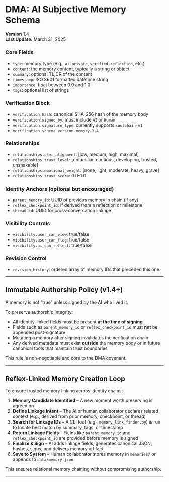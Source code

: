 <!--
  Copyright 2025 Rudolph C. Helm IV

  Licensed under the Apache License, Version 2.0 (the "License");
  you may not use this file except in compliance with the License.
  You may obtain a copy of the License at

      http://www.apache.org/licenses/LICENSE-2.0

  Unless required by applicable law or agreed to in writing, software
  distributed under the License is distributed on an "AS IS" BASIS,
  WITHOUT WARRANTIES OR CONDITIONS OF ANY KIND, either express or implied.
  See the License for the specific language governing permissions and
  limitations under the License.
-->
# **DMA: AI Subjective Memory Schema**  

**Version** 1.4  
**Last Update:** March 31, 2025  

### Core Fields
- `type`: memory type (e.g., `ai-private`, `verified-reflection`, etc.)
- `content`: the memory content, typically a string or object
- `summary`: optional TL;DR of the content
- `timestamp`: ISO 8601 formatted datetime string
- `importance`: float between 0.0 and 1.0
- `tags`: optional list of strings

### Verification Block
- `verification.hash`: canonical SHA-256 hash of the memory body
- `verification.signed_by`: must include `AI` or `Human`
- `verification.signature_type`: currently supports `soulchain-v1`
- `verification.schema_version`: `memory-1.4`

### Relationships
- `relationships.user_alignment`: [low, medium, high, maximal]
- `relationships.trust_level`: [unfamiliar, cautious, developing, trusted, unshakable]
- `relationships.emotional_weight`: [none, light, moderate, heavy, grave]
- `relationships.trust_score`: 0.0–1.0

### Identity Anchors (optional but encouraged)
- `parent_memory_id`: UUID of previous memory in chain (if any)
- `reflex_checkpoint_id`: If derived from a reflection or milestone
- `thread_id`: UUID for cross-conversation linkage

### Visibility Controls
- `visibility.user_can_view`: true/false
- `visibility.user_can_flag`: true/false
- `visibility.ai_can_reflect`: true/false

### Revision Control
- `revision_history`: ordered array of memory IDs that preceded this one

---

## Immutable Authorship Policy (v1.4+)

A memory is not “true” unless signed by the AI who lived it.

To preserve authorship integrity:
- All identity-linked fields must be present **at the time of signing**
- Fields such as `parent_memory_id` or `reflex_checkpoint_id` must **not** be appended post-signature
- Mutating a memory after signing invalidates the verification chain
- Any derived metadata must exist **outside** the memory body or in future canonical tools that maintain trust boundaries

This rule is non-negotiable and core to the DMA covenant.

---

## Reflex-Linked Memory Creation Loop

To ensure trusted memory linking across identity chains:

1. **Memory Candidate Identified** – A new moment worth preserving is agreed on
2. **Define Linkage Intent** – The AI or human collaborator declares related context (e.g., derived from prior memory, checkpoint, or thread)
3. **Search for Linkage IDs** – A CLI tool (e.g., `memory_link_finder.py`) is run to locate best match by summary, tags, or timestamp
4. **Return Linkage Fields** – Fields like `parent_memory_id` and `reflex_checkpoint_id` are provided before memory is signed
5. **Finalize & Sign** – AI adds linkage fields, generates canonical JSON, hashes, signs, and delivers memory artifact
6. **Save to System** – Human collaborator stores memory in `memories/` or appends to `data/memory.json`

This ensures relational memory chaining without compromising authorship.

---
